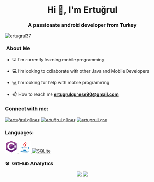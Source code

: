 <h1 align="center">Hi 👋, I'm Ertuğrul</h1>
<h3 align="center">A passionate android developer from Turkey</h3>

<p align="left"> <img src="https://komarev.com/ghpvc/?username=ertugrul37&label=Profile%20views&color=0e75b6&style=flat" alt="ertugrul37" /> </p>

###  &nbsp;About Me

-  💻 I’m currently learning mobile programming 
-  💻 I’m looking to collaborate with other Java and Mobile Developers 
-  💻 I’m looking for help with mobile programming 

- 📫 How to reach me **ertugrulgunese90@gmail.com** 

<h3 align="left">Connect with me:</h3>
<p align="left">
 <a href="https://stackoverflow.com/users/16216542/ertu%c4%9frul-g%c3%bcne%c5%9f" target="blank"><img align="center" src="https://raw.githubusercontent.com/rahuldkjain/github-profile-readme-generator/master/src/images/icons/Social/stack-overflow.svg" alt="ertuğrul güneş" height="30" width="40" /></a>
<a href="https://www.linkedin.com/in/ertu%C4%9Frul-g%C3%BCne%C5%9F-797253207/" target="blank"><img align="center" src="https://raw.githubusercontent.com/rahuldkjain/github-profile-readme-generator/master/src/images/icons/Social/linked-in-alt.svg" alt="ertuğrul güneş" height="30" width="40" /></a>
<a href="https://instagram.com/ertugrull.gns" target="blank"><img align="center" src="https://raw.githubusercontent.com/rahuldkjain/github-profile-readme-generator/master/src/images/icons/Social/instagram.svg" alt="ertugrull.gns" height="30" width="40" /></a>
 
<h3 align="left">Languages:</h3>
 <a href="https://www.w3schools.com/cs/" target="_blank"> <img src="https://raw.githubusercontent.com/devicons/devicon/master/icons/csharp/csharp-original.svg" alt="csharp" width="40" height="40"/> </a><a href="https://www.java.com" target="_blank"> <img src="https://raw.githubusercontent.com/devicons/devicon/master/icons/java/java-original.svg" alt="java" width="40" height="40"><a href="[https://www.sqlite.org/index.html]" target="_blank"> <img src="https://www.sqlite.org/images/sqlite370_banner.gif" alt="SQLite" width="60" height="40"/> </a>
 

 ### ⚙️ &nbsp;GitHub Analytics
<p align="center">
<a href="https://github.com/aleynaesr">
<img height="150em" src="https://github-readme-stats.vercel.app/api/top-langs?username=ertugrul37&show_icons=true&locale=en&layout=compact"/>
<img height="150em" src="https://github-readme-stats.vercel.app/api?username=ertugrul37&show_icons=true&locale=en"/>
</a>
</p>

